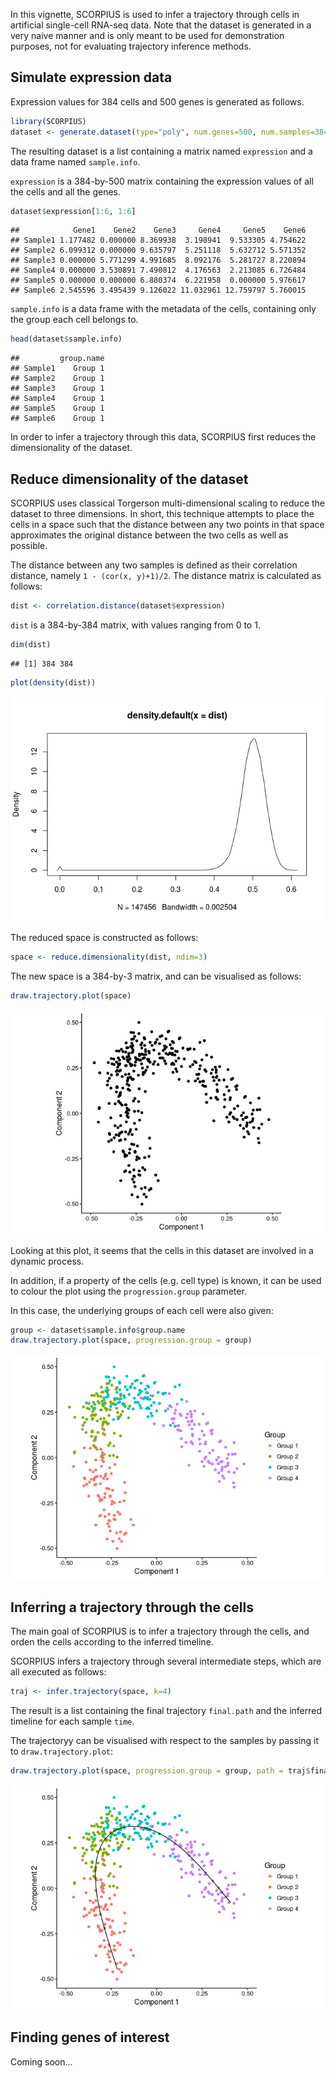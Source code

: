 <!-- built using 
render("simulated-data.Rmd", output_format = "all") 
-->
In this vignette, SCORPIUS is used to infer a trajectory through cells in artificial single-cell RNA-seq data. Note that the dataset is generated in a very naive manner and is only meant to be used for demonstration purposes, not for evaluating trajectory inference methods.

Simulate expression data
------------------------

Expression values for 384 cells and 500 genes is generated as follows.

``` r
library(SCORPIUS)
dataset <- generate.dataset(type="poly", num.genes=500, num.samples=384, num.groups=4)
```

The resulting dataset is a list containing a matrix named `expression` and a data frame named `sample.info`.

`expression` is a 384-by-500 matrix containing the expression values of all the cells and all the genes.

``` r
dataset$expression[1:6, 1:6]
```

    ##            Gene1    Gene2    Gene3     Gene4     Gene5    Gene6
    ## Sample1 1.177482 0.000000 8.369938  3.198941  9.533305 4.754622
    ## Sample2 6.099312 0.000000 9.635797  5.251118  5.632712 5.571352
    ## Sample3 0.000000 5.771299 4.991685  8.092176  5.281727 8.220894
    ## Sample4 0.000000 3.530891 7.490812  4.176563  2.213085 6.726484
    ## Sample5 0.000000 0.000000 6.880374  6.221958  0.000000 5.976617
    ## Sample6 2.545596 3.495439 9.126022 11.032961 12.759797 5.760015

`sample.info` is a data frame with the metadata of the cells, containing only the group each cell belongs to.

``` r
head(dataset$sample.info)
```

    ##         group.name
    ## Sample1    Group 1
    ## Sample2    Group 1
    ## Sample3    Group 1
    ## Sample4    Group 1
    ## Sample5    Group 1
    ## Sample6    Group 1

In order to infer a trajectory through this data, SCORPIUS first reduces the dimensionality of the dataset.

Reduce dimensionality of the dataset
------------------------------------

SCORPIUS uses classical Torgerson multi-dimensional scaling to reduce the dataset to three dimensions. In short, this technique attempts to place the cells in a space such that the distance between any two points in that space approximates the original distance between the two cells as well as possible.

The distance between any two samples is defined as their correlation distance, namely `1 - (cor(x, y)+1)/2`. The distance matrix is calculated as follows:

``` r
dist <- correlation.distance(dataset$expression)
```

`dist` is a 384-by-384 matrix, with values ranging from 0 to 1.

``` r
dim(dist)
```

    ## [1] 384 384

``` r
plot(density(dist))
```

![](simulated-data_files/figure-markdown_github/unnamed-chunk-5-1.png)

The reduced space is constructed as follows:

``` r
space <- reduce.dimensionality(dist, ndim=3)
```

The new space is a 384-by-3 matrix, and can be visualised as follows:

``` r
draw.trajectory.plot(space)
```

![](simulated-data_files/figure-markdown_github/unnamed-chunk-7-1.png)

Looking at this plot, it seems that the cells in this dataset are involved in a dynamic process.

In addition, if a property of the cells (e.g. cell type) is known, it can be used to colour the plot using the `progression.group` parameter.

In this case, the underlying groups of each cell were also given:

``` r
group <- dataset$sample.info$group.name
draw.trajectory.plot(space, progression.group = group)
```

![](simulated-data_files/figure-markdown_github/unnamed-chunk-8-1.png)

Inferring a trajectory through the cells
----------------------------------------

The main goal of SCORPIUS is to infer a trajectory through the cells, and orden the cells according to the inferred timeline.

SCORPIUS infers a trajectory through several intermediate steps, which are all executed as follows:

``` r
traj <- infer.trajectory(space, k=4)
```

The result is a list containing the final trajectory `final.path` and the inferred timeline for each sample `time`.

The trajectoryy can be visualised with respect to the samples by passing it to `draw.trajectory.plot`:

``` r
draw.trajectory.plot(space, progression.group = group, path = traj$final.path)
```

![](simulated-data_files/figure-markdown_github/unnamed-chunk-10-1.png)

Finding genes of interest
-------------------------

Coming soon...
